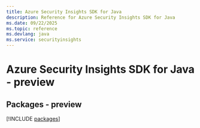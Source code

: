 ```yaml
---
title: Azure Security Insights SDK for Java
description: Reference for Azure Security Insights SDK for Java
ms.date: 09/22/2025
ms.topic: reference
ms.devlang: java
ms.service: securityinsights
---
```

# Azure Security Insights SDK for Java - preview
## Packages - preview
[!INCLUDE [packages](security-insights-index.md)]